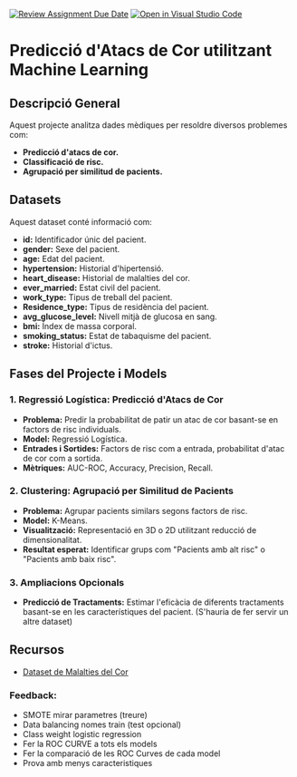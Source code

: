 [![Review Assignment Due Date](https://classroom.github.com/assets/deadline-readme-button-22041afd0340ce965d47ae6ef1cefeee28c7c493a6346c4f15d667ab976d596c.svg)](https://classroom.github.com/a/USx538Ll)
[![Open in Visual Studio Code](https://classroom.github.com/assets/open-in-vscode-2e0aaae1b6195c2367325f4f02e2d04e9abb55f0b24a779b69b11b9e10269abc.svg)](https://classroom.github.com/online_ide?assignment_repo_id=17032340&assignment_repo_type=AssignmentRepo)


# Predicció d'Atacs de Cor utilitzant Machine Learning

## Descripció General
Aquest projecte analitza dades mèdiques per resoldre diversos problemes com:
- **Predicció d'atacs de cor.**
- **Classificació de risc.**
- **Agrupació per similitud de pacients.**

## Datasets
Aquest dataset conté informació com:
- **id:** Identificador únic del pacient.
- **gender:** Sexe del pacient.
- **age:** Edat del pacient.
- **hypertension:** Historial d'hipertensió.
- **heart_disease:** Historial de malalties del cor.
- **ever_married:** Estat civil del pacient.
- **work_type:** Tipus de treball del pacient.
- **Residence_type:** Tipus de residència del pacient.
- **avg_glucose_level:** Nivell mitjà de glucosa en sang.
- **bmi:** Índex de massa corporal.
- **smoking_status:** Estat de tabaquisme del pacient.
- **stroke:** Historial d'ictus.

## Fases del Projecte i Models
### 1. Regressió Logística: Predicció d'Atacs de Cor
- **Problema:** Predir la probabilitat de patir un atac de cor basant-se en factors de risc individuals.
- **Model:** Regressió Logística.
- **Entrades i Sortides:** Factors de risc com a entrada, probabilitat d'atac de cor com a sortida.
- **Mètriques:** AUC-ROC, Accuracy, Precision, Recall.

### 2. Clustering: Agrupació per Similitud de Pacients
- **Problema:** Agrupar pacients similars segons factors de risc.
- **Model:** K-Means.
- **Visualització:** Representació en 3D o 2D utilitzant reducció de dimensionalitat.
- **Resultat esperat:** Identificar grups com "Pacients amb alt risc" o "Pacients amb baix risc".

### 3. Ampliacions Opcionals
- **Predicció de Tractaments:** Estimar l'eficàcia de diferents tractaments basant-se en les característiques del pacient. (S'hauria de fer servir un altre dataset)

## Recursos
- [Dataset de Malalties del Cor](https://www.kaggle.com/datasets/fedesoriano/stroke-prediction-dataset )


### Feedback:

- SMOTE mirar parametres (treure) 
- Data balancing nomes train (test opcional)
- Class weight logistic regression 
- Fer la ROC CURVE a tots els models 
- Fer la comparació de les ROC Curves de cada model
- Prova amb menys caracteristiques